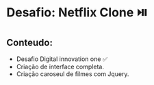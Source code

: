 # Desafio: Netflix Clone ⏯️

 ## Conteudo:
- Desafio Digital innovation one ✅
- Criação de interface completa.
- Criação caroseul de filmes com Jquery.
